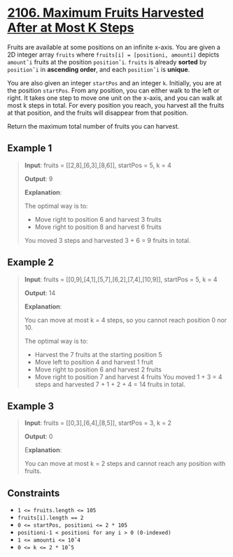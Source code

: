 # [2106. Maximum Fruits Harvested After at Most K Steps](https://leetcode.com/problems/maximum-fruits-harvested-after-at-most-k-steps/description)

Fruits are available at some positions on an infinite x-axis. You are given a 2D integer array `fruits` where `fruits[i] = [positioni, amounti]` depicts `amountˆi` fruits at the position `positionˆi`. `fruits` is already **sorted** by `positionˆi` in **ascending order**, and each `positionˆi` is **unique**.

You are also given an integer `startPos` and an integer `k`. Initially, you are at the position `startPos`. From any position, you can either walk to the left or right. It takes one step to move one unit on the x-axis, and you can walk at most k steps in total. For every position you reach, you harvest all the fruits at that position, and the fruits will disappear from that position.

Return the maximum total number of fruits you can harvest.

## Example 1

> **Input**: fruits = [[2,8],[6,3],[8,6]], startPos = 5, k = 4
>
> **Output**: 9
>
> **Explanation**: 
>
> The optimal way is to:
> - Move right to position 6 and harvest 3 fruits
> - Move right to position 8 and harvest 6 fruits
> 
> You moved 3 steps and harvested 3 + 6 = 9 fruits in total.

## Example 2

> **Input**: fruits = [[0,9],[4,1],[5,7],[6,2],[7,4],[10,9]], startPos = 5, k = 4
>
> **Output**: 14
>
> **Explanation**: 
>
> You can move at most k = 4 steps, so you cannot reach position 0 nor 10.
>
> The optimal way is to:
> - Harvest the 7 fruits at the starting position 5
> - Move left to position 4 and harvest 1 fruit
> - Move right to position 6 and harvest 2 fruits
> - Move right to position 7 and harvest 4 fruits
> You moved 1 + 3 = 4 steps and harvested 7 + 1 + 2 + 4 = 14 fruits in total.

## Example 3

> **Input**: fruits = [[0,3],[6,4],[8,5]], startPos = 3, k = 2
>
> **Output**: 0
>
> E**xplanation**:
>
> You can move at most k = 2 steps and cannot reach any position with fruits.

## Constraints

- `1 <= fruits.length <= 105`
- `fruits[i].length == 2`
- `0 <= startPos, positioni <= 2 * 105`
- `positioni-1 < positioni for any i > 0 (0-indexed)`
- `1 <= amounti <= 10ˆ4`
- `0 <= k <= 2 * 10ˆ5`
